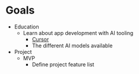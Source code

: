 # Goals

- Education
  - Learn about app development with AI tooling
    - [Cursor](https://cursor.com/)
    - The different AI models available
- Project
  - MVP
    - Define project feature list
